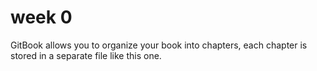 # week 0

GitBook allows you to organize your book into chapters, each chapter is stored in a separate file like this one.
